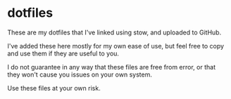 # dotfiles
These are my dotfiles that I've linked using stow, and uploaded to GitHub.

I've added these here mostly for my own ease of use, but feel free to copy and use them if they are useful to you.

I do not guarantee in any way that these files are free from error, or that they won't cause you issues on your own system.

Use these files at your own risk.
